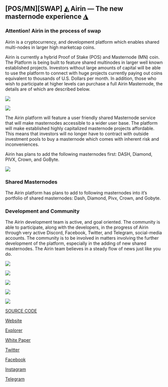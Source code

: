 ## [POS/MN][SWAP] ◭ Airin — The new masternode experience ◮ 

### Attention! Airin in the process of swap

Airin is a cryptocurrency, and development platform which enables shared multi-nodes in larger high marketcap coins.

Airin is currently a hybrid Proof of Stake (POS) and Masternode (MN) coin. The Platform is being built to feature shared multinodes in larger well known established projects. Investors without large amounts of capital will be able to use the platform to connect with huge projects currently paying out coins equivalent to thousands of U.S. Dollars per month. In addition, those who wish to participate at higher levels can purchase a full Airin Masternode, the details are of which are described below.

![](https://i.imgur.com/f14MCGC.jpg)

![](https://i.imgur.com/6VBUdHR.png)


The Airin platform will feature a user friendly shared Masternode service that will make masternodes accessible to a wider user base. The platform will make established highly capitalized masternode projects affordable. This means that investors will no longer have to contract with outside investment pools to buy a masternode which comes with inherent risk and inconveniences.

Airin has plans to add the following masternodes first: DASH, Diamond, PIVX, Crown, and GoByte.


![](https://i.imgur.com/DgB0N5e.png)


### Shared Masternodes

The Airin platform has plans to add to following masternodes into it’s portfolio of shared masternodes: Dash, Diamond, Pivx, Crown, and Gobyte.

### Development and Community

The Airin development team is active, and goal oriented. The community is able to participate, along with the developers, in the progress of Airin through very active Discord, Facebook, Twitter, and Telegram, social-media accounts. The community is to be involved in matters involving the further development of the platform, especially in the adding of new shared masternodes. The Airin team believes in a steady flow of news just like you do.

![](https://i.imgur.com/Rj6EaFz.png)

![](https://i.imgur.com/uXUSVKT.png)

![](https://i.imgur.com/jFrcNJI.png)

![](https://i.imgur.com/4BcaZ0P.png)

![](https://i.imgur.com/UyNHNlV.png)
 
[SOURCE CODE](https://github.com/airincoin/airin)

[Website](https://airin.cc/)

[Explorer](http://explore.airin.cc/)

[White Paper](https://airin.cc/Airin_white_paper_v_1_0_1.pdf)

[Twitter](https://twitter.com/airincoin)

[Facebook](https://www.facebook.com/AirinOfficialPage/)

[Instagram](https://www.instagram.com/airincoin/)


[Telegram](https://t.me/airinofficial)